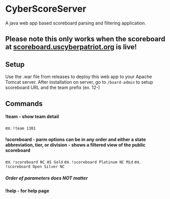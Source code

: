 # CyberScoreServer
A java web app based scoreboard parsing and filtering application. 
## Please note this only works when the scoreboard at [scoreboard.uscyberpatriot.org](http://scoreboard.uscyberpatriot.org) is live!
## Setup
Use the .war file from releases to deploy this web app to your Apache Tomcat server. After installation on server, go to `/board-admin` to setup scoreboard URL and the team prefix (ex. 12-)

## Commands
#### !team <last four of team ID> - show team detail
  ex. `!team 1301`
#### !scoreboard <parm1> <parm2> <parm3> - parm options can be in any order and either a state abbreviation, tier, or division - shows a filtered view of the public scoreboard
  ex. `!scoreboard NC AS Gold`
  ex. `!scoreboard Platinum NC Mid`
  ex. `!scoreboard Open Silver NC`
  ##### Order of parameters does NOT matter
#### !help - for help page
